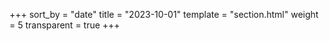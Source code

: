 +++
sort_by = "date"
title = "2023-10-01"
template = "section.html"
weight = 5
transparent = true
+++